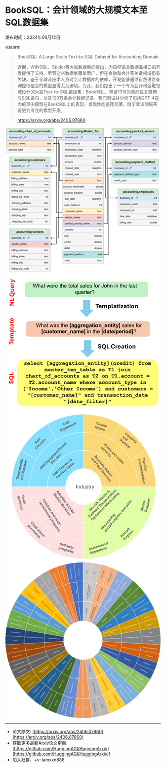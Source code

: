 # BookSQL：会计领域的大规模文本至SQL数据集
发布时间：2024年06月12日

`代码编写`
> BookSQL: A Large Scale Text-to-SQL Dataset for Accounting Domain
>
> 近期，WikiSQL、Spider等大型数据集的提出，为自然语言数据库接口的开发提供了支持。尽管这些数据集覆盖面广，但在金融和会计等关键领域仍有欠缺。鉴于全球非技术人员对会计数据库的依赖，开发能够通过自然语言查询提取信息的模型显得尤为迫切。为此，我们提出了一个专为会计和金融领域设计的大型Text-to-SQL数据集：BookSQL，包含10万对自然语言查询与SQL语句，以及100万条会计数据记录。我们测试并分析了包括GPT-4在内的顶尖模型在BookSQL上的表现，发现性能差距显著，暗示着该领域需要更为专注的模型开发。
>
> https://arxiv.org/abs/2406.07860

![](https://raw.githubusercontent.com/HuggingAGI/HuggingArxiv/main/paper_images/2406.07860/x1.png)
![](https://raw.githubusercontent.com/HuggingAGI/HuggingArxiv/main/paper_images/2406.07860/x2.png)
![](https://raw.githubusercontent.com/HuggingAGI/HuggingArxiv/main/paper_images/2406.07860/x3.png)
![](https://raw.githubusercontent.com/HuggingAGI/HuggingArxiv/main/paper_images/2406.07860/x4.png)

<hr />

- 论文原文: [https://arxiv.org/abs/2406.07860](https://arxiv.org/abs/2406.07860)
- 获取更多最新Arxiv论文更新: [https://github.com/HuggingAGI/HuggingArxiv](https://github.com/HuggingAGI/HuggingArxiv)!
- 加入社群，+v: iamxxn886